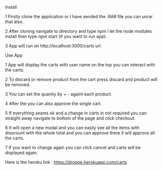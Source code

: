Install

1 Firstly clone the application or I have sended the .RAR file you can unrar that also. 

2 After cloning navigate to directory and type npm i let the node modules install then type npm start (if you want to run app).

3 App will run on http://localhost:3000/carts url. 

Use App

1 App will display the carts with user name on the top you can interact with the carts. 

2 To discard or remove product from the cart press discard and product will be removed. 

3 You can set the quanity by + - againt each product. 

4 After the you can also approve the single cart. 

5 If everything seams ok and a change in carts in not required you can straight away navigate to bottom of the page and click checkout.

6 It will open a new modal and you can easily see all the items with disscount with the whole total and you can approve there it will approve all the carts. 

7 If you want to change again you can click cancel and carts will be displayed again. 


Here is the heroku link : https://droppe.herokuapp.com/carts



